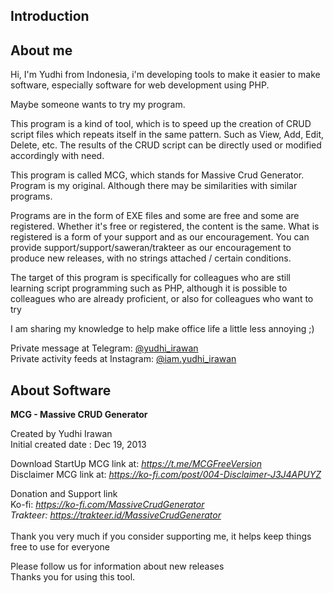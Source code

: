 <h2>Introduction</h2>

<h2>About me</h2>

Hi, I'm Yudhi from Indonesia, i'm developing tools to make it easier to make software, especially software for web development using PHP.

Maybe someone wants to try my program.

This program is a kind of tool, which is to speed up the creation of CRUD script files which repeats itself in the same pattern. Such as View, Add, Edit, Delete, etc. The results of the CRUD script can be directly used or modified accordingly with need.

This program is called MCG, which stands for Massive Crud Generator. Program is my original. Although there may be similarities with similar programs.

Programs are in the form of EXE files and some are free and some are registered. Whether it's free or registered, the content is the same. What is registered is a form of your support and as our encouragement. You can provide support/support/saweran/trakteer as our encouragement to produce new releases, with no strings attached / certain conditions.

The target of this program is specifically for colleagues who are still learning script programming such as PHP, although it is possible to colleagues who are already proficient, or also for colleagues who want to try

I am sharing my knowledge to help make office life a little less annoying ;)

Private message at Telegram:</span>
<a href="https://t.me/yudhi_irawan">@yudhi_irawan</a>
<br><span class="font-weight-bold">Private activity feeds at Instagram:</span> 
<a href="https://www.instagram.com/iam.yudhi_irawan">@iam.yudhi_irawan</a>


<h2>About Software</h2>

<b>MCG - Massive CRUD Generator</b>

<p>
Created by Yudhi Irawan<br>
Initial created date : Dec 19, 2013<br>


<span class="font-weight-bold">Download</span> StartUp MCG link at:
<i>	
<a href="https://t.me/MCGFreeVersion">https://t.me/MCGFreeVersion</a>
</i>
<br>Disclaimer MCG link at:
<i>	
<a href="https://ko-fi.com/post/004-Disclaimer-J3J4APUYZ">https://ko-fi.com/post/004-Disclaimer-J3J4APUYZ</a>
</i>  

 
<span class="font-weight-bold">Donation and Support link</span>
<br><span class="font-weight-bold">Ko-fi: </span>
<i>	
<a href="https://ko-fi.com/MassiveCrudGenerator">https://ko-fi.com/MassiveCrudGenerator</a>
<br><span class="font-weight-bold">Trakteer: </span>
<a href="https://trakteer.id/MassiveCrudGenerator">https://trakteer.id/MassiveCrudGenerator</a>
</i>
<br><br>
Thank you very much if you consider supporting me,
it helps keep things free to use for everyone

Please follow us for information about new releases<br>
Thanks you for using this tool. 
